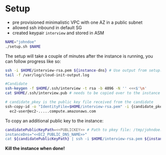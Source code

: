 # Setup

- pre provisioned minimalistic VPC with one AZ in a public subnet
- allowed ssh inbound in default SG
- created keypair `interview` and stored in ASM

```bash
NAME="johndoe"
./setup.sh $NAME
```

The setup will take a couple of minutes after the instance is running, you can follow progress like so:

```bash
ssh -i $HOME/interview-rsa.pem ${instance-dns} # Use output from setup.sh
tail -f /var/log/cloud-init-output.log
```

```bash
#Candidate
ssh-keygen -f $HOME/.ssh/interview -t rsa -b 4096 -N '' <<<$'\n'
cat $HOME/.ssh/interview.pub # needs to be copied over to the instance
```

```bash
# candidate_pkey is the public key file received from the candidate
ssh-copy-id -o "IdentityFile=$HOME/interview-rsa.pem" -i {candidate_pkey} \
  ec2-user@ec2-.....compute.amazonaws.com
```

To copy an additional public key to the instance:

```bash
candidatePublicKeyPath=<<PUBLICKEY>> # Path to pkey file: /tmp/johndoe.pub
instanceDns="<<EC2_PUBLIC_DNS_NAME>>"
cat ${candidatePublicKeyPath} | ssh -i $HOME/interview-rsa.pem ${instanceDns} "cat >> ~/.ssh/authorized_keys"
```

**Kill the instance when done!**